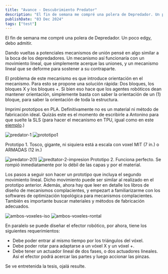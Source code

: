 ```yaml
---
title: "Avance - Descubrimiento Predator"
description: "El fin de semana me compré una polera de Depredador. Un poco edgy, debo admitir."
publishDate: "03 Dec 2024"
tags: ["test"]
---
```


El fin de semana me compré una polera de Depredador. Un poco edgy, debo admitir.

Dando vueltas a potenciales mecanismos de unión pensé en algo similar a la boca de los depredadores. 
Un mecanismo así funcionaría con un movimiento lineal, que simplemente acerque las uniones, y un mecanismo lineal que se deforme para sostener a su contraparte.

El problema de este mecanismo es que introduce orientación en el mecanismo. Para esto se propone una solución rápida: Dos bloques, los bloques X y los bloques +.
Si bien eso hace que los agentes robóticos dean mantener orientación, simplemente basta con saber la orientación de un (1) bloque, para saber la orientación de toda la estructura.

Imprimí prototipos en PLA. Definitivamente no es un material ni método de fabricación ideal. 
Quizás este es el momento de escribirle a Antonino para que suelte la SLS (para hacer el mecanismo en TPU, igual como en este [ejemplo](https://youtu.be/jHqkL6dLo2M?list=PL_7vkwuHJcWeusrb3Y4F1cCdOYK5ljvnl).)

![predator-1](https://github.com/user-attachments/assets/bcc9d85c-fbd8-4a1a-8fd8-ec9300c7d056)
![prototipo1](https://github.com/user-attachments/assets/66bc595b-b14e-48da-b1bf-cf681cec052d)

Prototipo 1. Tosco, gigante, ni siquiera está a escala con voxel MIT (7 in.) o ARMADAS (12 in.)

![predator-2(1)](https://github.com/user-attachments/assets/73b56217-241a-488f-90bd-334f7a3819dd)
![predtator-2-impresion](https://github.com/user-attachments/assets/f07797d5-9bd9-41fa-8881-e95cfdd604a8)
Prototipo 2. Funciona perfecto. Se rompió inmediatamente por lo débil de las capas y por el material. 

Los pasos a seguir son hacer un prototipo que incluya el segundo movimiento lineal. Dicho movimiento puede ser similar al realizado en el prototipo anterior. 
Además, ahora hay que leer en detalle los libros de diseño de mecanismos complacientes, y empezart a familiarizarme con los softwares de optimización topológica para mecanismos complacientes. 
También es importante buscar materiales y métodos de fabricación adecuados.

![ambos-voxeles-iso](https://github.com/user-attachments/assets/01bdf6fe-8bf1-4059-ae5d-dd7003568a34)
![ambos-voxeles-rontal](https://github.com/user-attachments/assets/5f8631f3-43f1-497b-9ace-9250e1cc6702)


En paralelo se puede diseñar el efector robótico, por ahora, tiene los siguientes requerimientos:
- Debe poder entrar al mismo tiempo por los triángulos del vóxel.
- Debe poder rotar para adaptarse a un vóxel X y un vóxel +.
- Debe tener un actuador lineal de dos fases, o dos actuadores lineales. Así el efector podrá acercar las partes y luego accionar las pinzas.


Se ve entretenida la tesis, ojalá resulte. 
